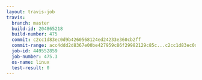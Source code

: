 ```yaml
---
layout: travis-job
travis:
  branch: master
  build-id: 204865218
  build-number: 475
  commit: c2cc1d83ec0d9b4260568124ed24233e360cb2ff
  commit-range: acc4ddd2d8367e00be427959c86f29982129c85c...c2cc1d83ec0d9b4260568124ed24233e360cb2ff
  job-id: 449552859
  job-number: 475.3
  os-name: linux
  test-result: 0
---
```

